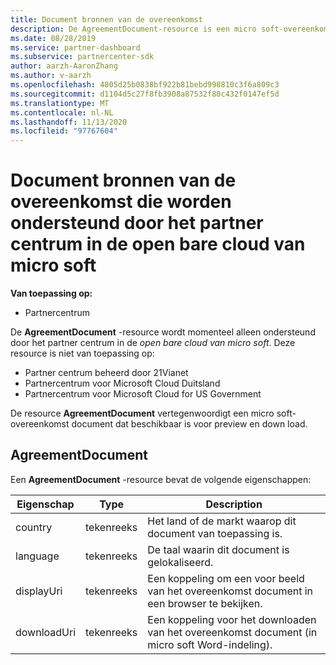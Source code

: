 ```yaml
---
title: Document bronnen van de overeenkomst
description: De AgreementDocument-resource is een micro soft-overeenkomst document voor preview en down load. Het wordt ondersteund door het partner centrum in de open bare cloud van micro soft.
ms.date: 08/28/2019
ms.service: partner-dashboard
ms.subservice: partnercenter-sdk
author: aarzh-AaronZhang
ms.author: v-aarzh
ms.openlocfilehash: 4805d25b0838bf922b81bebd998810c3f6a809c3
ms.sourcegitcommit: d1104d5c27f8fb3908a87532f80c432f0147ef5d
ms.translationtype: MT
ms.contentlocale: nl-NL
ms.lasthandoff: 11/13/2020
ms.locfileid: "97767604"
---
```

# <a name="agreement-document-resources-supported-by-partner-center-in-the-microsoft-public-cloud"></a>Document bronnen van de overeenkomst die worden ondersteund door het partner centrum in de open bare cloud van micro soft

**Van toepassing op:**

- Partnercentrum

De **AgreementDocument** -resource wordt momenteel alleen ondersteund door het partner centrum in de *open bare cloud van micro soft*. Deze resource is niet van toepassing op:

- Partner centrum beheerd door 21Vianet
- Partnercentrum voor Microsoft Cloud Duitsland
- Partnercentrum voor Microsoft Cloud for US Government

De resource **AgreementDocument** vertegenwoordigt een micro soft-overeenkomst document dat beschikbaar is voor preview en down load.

## <a name="agreementdocument"></a>AgreementDocument

Een **AgreementDocument** -resource bevat de volgende eigenschappen:

| Eigenschap       | Type   | Description                                                                                               |
|----------------|--------|-----------------------------------------------------------------------------------------------------------|
| country | tekenreeks | Het land of de markt waarop dit document van toepassing is. |
| language | tekenreeks | De taal waarin dit document is gelokaliseerd. |
| displayUri | tekenreeks | Een koppeling om een voor beeld van het overeenkomst document in een browser te bekijken.  |
| downloadUri |tekenreeks | Een koppeling voor het downloaden van het overeenkomst document (in micro soft Word-indeling). |
